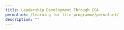 ```yaml
---
title: Leadership Development Through CCA
permalink: /learning-for-life-programme/permalink/
description: ""
---
```


